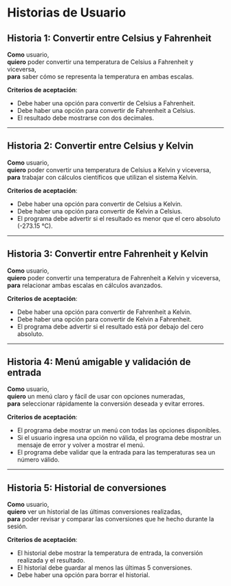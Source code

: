 # Historias de Usuario

## Historia 1: Convertir entre Celsius y Fahrenheit
**Como** usuario,  
**quiero** poder convertir una temperatura de Celsius a Fahrenheit y viceversa,  
**para** saber cómo se representa la temperatura en ambas escalas.  

**Criterios de aceptación**:  
- Debe haber una opción para convertir de Celsius a Fahrenheit.  
- Debe haber una opción para convertir de Fahrenheit a Celsius.  
- El resultado debe mostrarse con dos decimales.  

---

## Historia 2: Convertir entre Celsius y Kelvin
**Como** usuario,  
**quiero** poder convertir una temperatura de Celsius a Kelvin y viceversa,  
**para** trabajar con cálculos científicos que utilizan el sistema Kelvin.  

**Criterios de aceptación**:  
- Debe haber una opción para convertir de Celsius a Kelvin.  
- Debe haber una opción para convertir de Kelvin a Celsius.  
- El programa debe advertir si el resultado es menor que el cero absoluto (-273.15 °C).  

---

## Historia 3: Convertir entre Fahrenheit y Kelvin
**Como** usuario,  
**quiero** poder convertir una temperatura de Fahrenheit a Kelvin y viceversa,  
**para** relacionar ambas escalas en cálculos avanzados.  

**Criterios de aceptación**:  
- Debe haber una opción para convertir de Fahrenheit a Kelvin.  
- Debe haber una opción para convertir de Kelvin a Fahrenheit.  
- El programa debe advertir si el resultado está por debajo del cero absoluto.  

---

## Historia 4: Menú amigable y validación de entrada
**Como** usuario,  
**quiero** un menú claro y fácil de usar con opciones numeradas,  
**para** seleccionar rápidamente la conversión deseada y evitar errores.  

**Criterios de aceptación**:  
- El programa debe mostrar un menú con todas las opciones disponibles.  
- Si el usuario ingresa una opción no válida, el programa debe mostrar un mensaje de error y volver a mostrar el menú.  
- El programa debe validar que la entrada para las temperaturas sea un número válido.  

---

## Historia 5: Historial de conversiones
**Como** usuario,  
**quiero** ver un historial de las últimas conversiones realizadas,  
**para** poder revisar y comparar las conversiones que he hecho durante la sesión.  

**Criterios de aceptación**:  
- El historial debe mostrar la temperatura de entrada, la conversión realizada y el resultado.  
- El historial debe guardar al menos las últimas 5 conversiones.  
- Debe haber una opción para borrar el historial.
